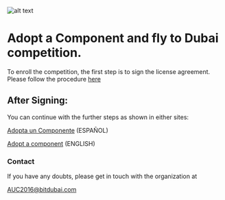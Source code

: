![alt text](https://github.com/bitDubai/media-kit/blob/master/Readme%20Image/Fermat%20Logotype/Fermat_Logo_3D.png "Fermat Logo")

# Adopt a Component and fly to Dubai competition.
To enroll the competition, the first step is to sign the license agreement.
Please follow the procedure [here](https://github.com/gustl-arg/contribution-program/tree/master/license-agreements/2016AUC-license-agreements/README.md)

## After Signing: 

You can continue with the further steps as shown in either sites:

[Adopta un Componente](http://bitdubai.com/wp/adopta-un-componente) (ESPAÑOL)

[Adopt a component](http://bitdubai.com/wp/adopt-a-component) (ENGLISH)

### Contact	
If you have any doubts, please get in touch with the organization at

AUC2016@bitdubai.com

